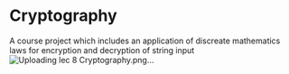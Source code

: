 # Cryptography
A course project which includes an application of discreate mathematics laws for encryption and decryption of string input
![Uploading lec 8 Cryptography.png…]()
